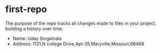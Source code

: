 # first-repo
The purpose of the repo tracks all changes made to files in your project, building a history over time.
- Name: Uday Singamala
- Address: 1121,N college Drive,Apt-35,Maryville,Missouri,66468
